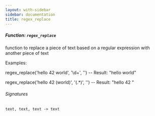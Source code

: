```yaml
---
layout: with-sidebar
sidebar: documentation
title: regex_replace
---
```


##### Function: `regex_replace`
function to replace a piece of text based on a regular expression
  with another piece of text

Examples:

  regex_replace('hello 42 world', '\d+', '')
  -- Result: "hello  world"

  regex_replace('hello 42 (world)', '\(.*\)', '')
  -- Result: "hello 42 "

###### Signatures
    text, text, text -> text

